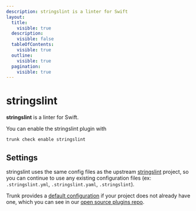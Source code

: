 ```yaml
---
description: stringslint is a linter for Swift
layout:
  title:
    visible: true
  description:
    visible: false
  tableOfContents:
    visible: true
  outline:
    visible: true
  pagination:
    visible: true
---
```


# stringslint

**stringslint** is a linter for Swift.

You can enable the stringslint plugin with

```shell
trunk check enable stringslint
```

## Settings


stringslint uses the same config files as the
upstream [stringslint](https://github.com/dral3x/StringsLint#readme) project, so you can continue to use any
existing configuration files (ex: `.stringslint.yml`, `.stringslint.yaml`, `.stringslint`).
    

Trunk provides a [default configuration](https://github.com/trunk-io/plugins/tree/main/linters/stringslint) if your project does not already have one,
which you can see in our [open source plugins repo](https://github.com/trunk-io/plugins/tree/main).
